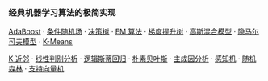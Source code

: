 ### 经典机器学习算法的极简实现

[AdaBoost](./Adaboost/adaboost.py) ·
[条件随机场](./CRF/crf.py) ·
[决策树](./DecisionTree/decision_tree.py) ·
[EM 算法](./EM/em.py) ·
[梯度提升树](./GBDT/gbdt.py) ·
[高斯混合模型](./GMM/gmm.py) ·
[隐马尔可夫模型](./HMM/hmm.py) ·
[K-Means](./KMeans/kmeans.py)

[K 近邻](./KNN/knn.py) ·
[线性判别分析](./LDA/lda.py) ·
[逻辑斯蒂回归](./LogisticRegression/logistic_regression.py) ·
[朴素贝叶斯](NaiveBayes/naive_bayes.py) ·
[主成因分析](./PCA/pca.py) ·
[感知机](./Perceptron/perceptron.py) ·
[随机森林](./RandomForest/random_forest.py) ·
[支持向量机](./SVM/svm.py)
